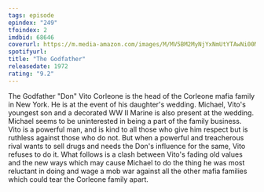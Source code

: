 ```yaml
---
tags: episode
epindex: "249"
tfoindex: 2
imdbid: 68646
coverurl: https://m.media-amazon.com/images/M/MV5BM2MyNjYxNmUtYTAwNi00MTYxLWJmNWYtYzZlODY3ZTk3OTFlXkEyXkFqcGdeQXVyNzkwMjQ5NzM@._V1_SY300_CR2,0,202,300_.jpg
spotifyurl: 
title: "The Godfather"
releasedate: 1972
rating: "9.2"
---
```


The Godfather "Don" Vito Corleone is the head of the Corleone mafia family in New York. He is at the event of his daughter's wedding. Michael, Vito's youngest son and a decorated WW II Marine is also present at the wedding. Michael seems to be uninterested in being a part of the family business. Vito is a powerful man, and is kind to all those who give him respect but is ruthless against those who do not. But when a powerful and treacherous rival wants to sell drugs and needs the Don's influence for the same, Vito refuses to do it. What follows is a clash between Vito's fading old values and the new ways which may cause Michael to do the thing he was most reluctant in doing and wage a mob war against all the other mafia families which could tear the Corleone family apart.